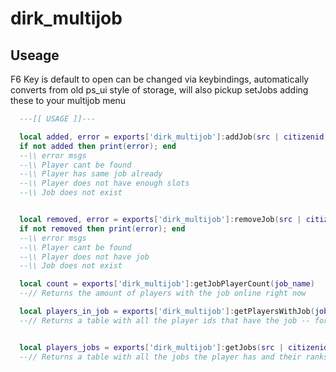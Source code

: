 
# dirk_multijob 
 
## Useage 
F6 Key is default to open can be changed via keybindings, automatically converts from old ps_ui style of storage, will also pickup setJobs adding these to your multijob menu 


```lua
  ---[[ USAGE ]]--- 

  local added, error = exports['dirk_multijob']:addJob(src | citizenid, job_name, job_rank)
  if not added then print(error); end 
  --\\ error msgs 
  --\\ Player cant be found
  --\\ Player has same job already
  --\\ Player does not have enough slots
  --\\ Job does not exist


  local removed, error = exports['dirk_multijob']:removeJob(src | citizenid, job_name)
  if not removed then print(error); end
  --\\ error msgs
  --\\ Player cant be found
  --\\ Player does not have job
  --\\ Job does not exist

  local count = exports['dirk_multijob']:getJobPlayerCount(job_name)
  --// Returns the amount of players with the job online right now 

  local players_in_job = exports['dirk_multijob']:getPlayersWithJob(job_name)
  --// Returns a table with all the player ids that have the job -- for boss menu etc?


  local players_jobs = exports['dirk_multijob']:getJobs(src | citizenid) 
  --// Returns a table with all the jobs the player has and their ranks
```